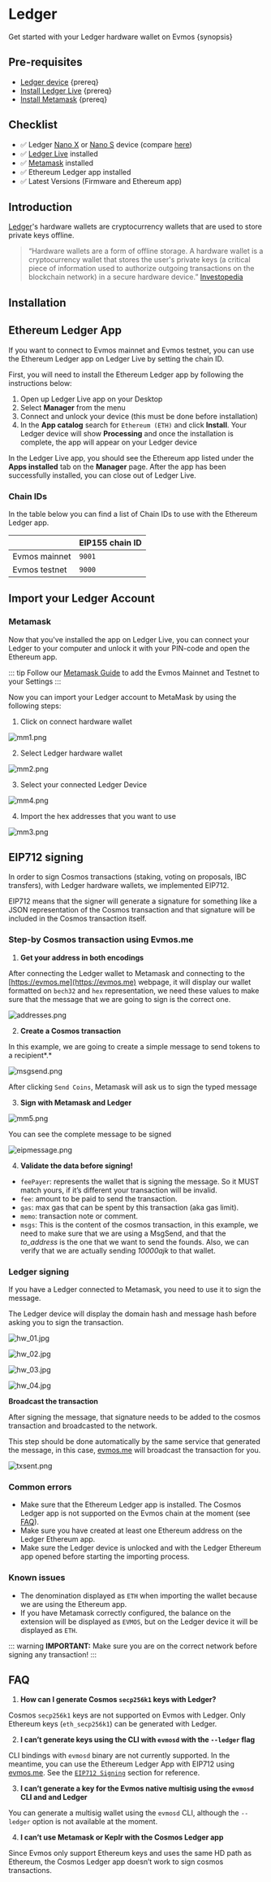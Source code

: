 <!--
order: 5
-->

# Ledger

Get started with your Ledger hardware wallet on Evmos {synopsis}

## Pre-requisites

- [Ledger device](https://shop.ledger.com/) {prereq}
- [Install Ledger Live](https://www.ledger.com/ledger-live) {prereq}
- [Install Metamask](https://metamask.io) {prereq}

## Checklist

- ✅ Ledger [Nano X](https://shop.ledger.com/pages/ledger-nano-x) or [Nano S](https://shop.ledger.com/products/ledger-nano-s) device (compare [here](https://shop.ledger.com/pages/hardware-wallets-comparison))
- ✅ [Ledger Live](https://www.ledger.com/ledger-live) installed
- ✅ [Metamask](https://metamask.io) installed
- ✅ Ethereum Ledger app installed
- ✅ Latest Versions (Firmware and Ethereum app)

## Introduction

[Ledger](https://www.ledger.com/)'s hardware wallets are cryptocurrency wallets that are used to store private keys offline.

> “Hardware wallets are a form of offline storage. A hardware wallet is a cryptocurrency wallet that stores the user's private keys (a critical piece of information used to authorize outgoing transactions on the blockchain network) in a secure hardware device.”
> [Investopedia](https://www.investopedia.com/terms/l/ledger-wallet.asp)

## Installation

## Ethereum Ledger App

If you want to connect to Evmos mainnet and Evmos testnet, you can use the Ethereum Ledger app on Ledger Live by setting the chain ID.

First, you will need to install the Ethereum Ledger app by following the instructions below:

1. Open up Ledger Live app on your Desktop
2. Select **Manager** from the menu
3. Connect and unlock your device (this must be done before installation)
4. In the **App catalog** search for `Ethereum (ETH)` and click **Install**. Your Ledger device will show **Processing** and once the installation is complete, the app will appear on your Ledger device

In the Ledger Live app, you should see the Ethereum app listed under the **Apps installed** tab on the **Manager** page. After the app has been successfully installed, you can close out of Ledger Live.

### Chain IDs

In the table below you can find a list of Chain IDs to use with the Ethereum Ledger app.

|               | EIP155 chain ID |
| ------------- | --------------- |
| Evmos mainnet | `9001`          |
| Evmos testnet | `9000`          |

## Import your Ledger Account

### Metamask

Now that you've installed the app on Ledger Live, you can connect your Ledger to your computer and unlock it with your PIN-code and open the Ethereum app.

::: tip
Follow our [Metamask Guide](./metamask.md) to add the Evmos Mainnet and Testnet to your Settings
:::

Now you can import your Ledger account to MetaMask by using the following steps:

1. Click on connect hardware wallet

![mm1.png](./../../img/mm1.png)

2. Select Ledger hardware wallet

![mm2.png](./../../img/mm2.png)

3. Select your connected Ledger Device

![mm4.png](./../../img/mm4.png)

4. Import the hex addresses that you want to use

![mm3.png](./../../img/mm3.png)

## EIP712 signing

In order to sign Cosmos transactions (staking, voting on proposals, IBC transfers), with Ledger hardware wallets, we implemented EIP712.

EIP712 means that the signer will generate a signature for something like a JSON representation of the Cosmos transaction and that signature will be included in the Cosmos transaction itself.

### Step-by Cosmos transaction using Evmos.me

1. **Get your address in both encodings**

After connecting the Ledger wallet to Metamask and connecting to the [https://evmos.me](https://evmos.me) webpage, it will display our wallet formatted on `bech32` and `hex` representation, we need these values to make sure that the message that we are going to sign is the correct one.

![addresses.png](./../../img/addresses.png)

2. **Create a Cosmos transaction**

In this example, we are going to create a simple message to send tokens to a recipient*.*

![msgsend.png](./../../img/msgsend.png)

After clicking `Send Coins`, Metamask will ask us to sign the typed message

3. **Sign with Metamask and Ledger**

![mm5.png](./../../img/mm5.png)

You can see the complete message to be signed

![eipmessage.png](./../../img/eipmessage.png)

4. **Validate the data before signing!**

- `feePayer`: represents the wallet that is signing the message. So it MUST match yours, if it’s different your transaction will be invalid.
- `fee`: amount to be paid to send the transaction.
- `gas`: max gas that can be spent by this transaction (aka gas limit).
- `memo`: transaction note or comment.
- `msgs`: This is the content of the cosmos transaction, in this example, we need to make sure that we are using a MsgSend, and that the *to_address* is the one that we want to send the founds. Also, we can verify that we are actually sending *10000ajk* to that wallet.

### Ledger signing

If you have a Ledger connected to Metamask, you need to use it to sign the message.

The Ledger device will display the domain hash and message hash before asking you to sign the transaction.

![hw_01.jpg](./../../img/hw_01.jpg)

![hw_02.jpg](./../../img/hw_02.jpg)

![hw_03.jpg](./../../img/hw_03.jpg)

![hw_04.jpg](./../../img/hw_04.jpg)

**Broadcast the transaction**

After signing the message, that signature needs to be added to the cosmos transaction and broadcasted to the network.

This step should be done automatically by the same service that generated the message, in this case, [evmos.me](http://evmos.me) will broadcast the transaction for you.

![txsent.png](./../../img/txsent.png)

### Common errors

- Make sure that the Ethereum Ledger app is installed. The Cosmos Ledger app is not supported on the Evmos chain at the moment (see [FAQ](#faq)).
- Make sure you have created at least one Ethereum address on the Ledger Ethereum app.
- Make sure the Ledger device is unlocked and with the Ledger Ethereum app opened before starting the importing process.

### Known issues

- The denomination displayed as `ETH` when importing the wallet because we are using the Ethereum app.
- If you have Metamask correctly configured, the balance on the extension will be displayed as `EVMOS`, but on the Ledger device it will be displayed as `ETH`.

::: warning
**IMPORTANT:** Make sure you are on the correct network before signing any transaction!
:::

## FAQ

1. **How can I generate Cosmos `secp256k1` keys with Ledger?**

Cosmos `secp256k1` keys are not supported on Evmos with Ledger. Only Ethereum keys (`eth_secp256k1`) can be generated with Ledger.

2. **I can’t generate keys using the CLI with `evmosd` with the `--ledger` flag**

CLI bindings with `evmosd` binary are not currently supported. In the meantime, you can use the Ethereum Ledger App with EIP712 using [evmos.me](https://evmos.me). See the [`EIP712 Signing`](#eip712-signing) section for reference.

3. **I can’t generate a key for the Evmos native multisig using the `evmosd` CLI and and Ledger**

You can generate a multisig wallet using the `evmosd` CLI, although the `--ledger` option is not available at the moment.

4. **I can’t use Metamask or Keplr with the Cosmos Ledger app**

Since Evmos only support Ethereum keys and uses the same HD path as Ethereum, the Cosmos Ledger app doesn’t work to sign cosmos transactions.

<!-- 4. **I can’t use Ledger for my validator**

Validators can use [`EIP712`](#eip712-signing) with their Ethereum Ledger app to sign transactions. If you are using an existing Cosmos `secp256k1` key, it won't work -->
